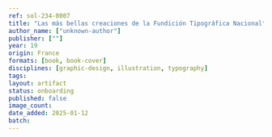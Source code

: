```yaml
---
ref: sol-234-0007
title: "Las más bellas creaciones de la Fundición Tipográfica Nacional"
author_name: ["unknown-author"]
publisher: [""]
year: 19
origin: France
formats: [book, book-cover]
disciplines: [graphic-design, illustration, typography]
tags:
layout: artifact
status: onboarding
published: false
image_count:
date_added: 2025-01-12
batch:
---
```

